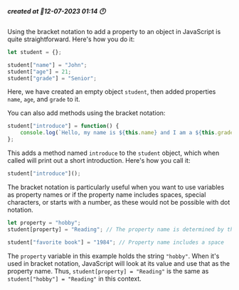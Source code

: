 ##### created at 📖12-07-2023 01:14 🕛

Using the bracket notation to add a property to an object in JavaScript is quite straightforward. Here's how you do it:

```javascript
let student = {};

student["name"] = "John";
student["age"] = 21;
student["grade"] = "Senior";
```

Here, we have created an empty object `student`, then added properties `name`, `age`, and `grade` to it.

You can also add methods using the bracket notation:

```javascript
student["introduce"] = function() {
    console.log(`Hello, my name is ${this.name} and I am a ${this.grade}`);
};
```

This adds a method named `introduce` to the `student` object, which when called will print out a short introduction. Here's how you call it:

```javascript
student["introduce"]();
```

The bracket notation is particularly useful when you want to use variables as property names or if the property name includes spaces, special characters, or starts with a number, as these would not be possible with dot notation.

```javascript
let property = "hobby";
student[property] = "Reading"; // The property name is determined by the value of the variable

student["favorite book"] = "1984"; // Property name includes a space
```

The `property` variable in this example holds the string `"hobby"`. When it's used in bracket notation, JavaScript will look at its value and use that as the property name. Thus, `student[property] = "Reading"` is the same as `student["hobby"] = "Reading"` in this context.